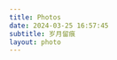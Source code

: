 ```yaml
---
title: Photos
date: 2024-03-25 16:57:45
subtitle: 岁月留痕
layout: photo
---
```


<style>
.ImageGrid {
  width: 100%;
  max-width: 1040px;
  margin: 0 auto;
  text-align: center;
}
.card {
  overflow: hidden;
  transition: .3s ease-in-out;
  border-radius: 8px;
  background-color: #efefef;
  padding: 1.4px;
}
.ImageInCard img {
  padding: 0;
  border-radius: 8px;
  width:100%;
  height:100%;
}
@media (prefers-color-scheme: dark) {
  .card {background-color: rgba(180,180,180,0.2)#333;}
}

</style>
<div id="imageTab"></div>
<div class="ImageGrid"></div>
